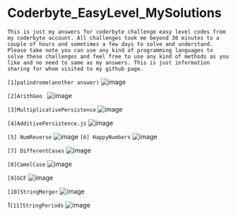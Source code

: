 # Coderbyte_EasyLevel_MySolutions

`This is just my answers for coderbyte challenge easy level codes from my coderbyte account. All challenges took me beyond 30 minutes to a couple of hours and sometimes a few days to solve and understand.  Please take note you can use any kind of programming languages to solve these challenges and feel free to use any kind of methods as you like and no need to same as my answers.
This is just information sharing for whom visited to my github page.
 `

`[1]palindrome(another answer)`
![image](https://github.com/Thein-Naing/Coderbyte_MyAnswers/assets/117463446/b4eabc35-bfa6-4d45-98d6-a7a80065b8b6)

`[2]ArithGeo `
![image](https://github.com/Thein-Naing/Coderbyte_EasyLevel_MySolutions/assets/117463446/446245cc-2f8f-48b2-aa15-14e3e108dda0)

`[3]MultiplicativePersistence`
![image](https://github.com/Thein-Naing/Coderbyte_EasyLevel_MySolutions/assets/117463446/6466714d-72b5-4dea-acd9-0acc60f6958f)

`[4]AdditivePersistence.js`
![image](https://github.com/Thein-Naing/Coderbyte_EasyLevel_MySolutions/assets/117463446/856c7d02-2689-4791-b1e3-24ade13240de)

`[5] NumReverse`
![image](https://github.com/Thein-Naing/Coderbyte_EasyLevel_MySolutions/assets/117463446/7f1b28da-e70a-4b4d-97a8-6bcab95855e7)
`[6] HappyNumbers`
![image](https://github.com/Thein-Naing/Coderbyte_EasyLevel_MySolutions/assets/117463446/678be6ec-651c-4aab-8e77-0929f8eae647)

`[7] DifferentCases`
![image](https://github.com/Thein-Naing/Coderbyte_EasyLevel_MySolutions/assets/117463446/63c8a561-695c-44e4-9b25-a3abcd21e9de)

`[8]CamelCase`
![image](https://github.com/Thein-Naing/Coderbyte_EasyLevel_MySolutions/assets/117463446/5f830d5e-a177-470d-9320-9da53ddb8b24)

`[9]GCF`
![image](https://github.com/Thein-Naing/Coderbyte_EasyLevel_MySolutions/assets/117463446/702526fe-efa5-4284-bec7-1d6d3d69386e)

`[10]StringMerger`
![image](https://github.com/Thein-Naing/Coderbyte_EasyLevel_MySolutions/assets/117463446/6f99145d-f273-4988-b0ae-9e8eb329dd2c)

1`[11]StringPeriods`
![image](https://github.com/Thein-Naing/Coderbyte_EasyLevel_MySolutions/assets/117463446/75a25695-1374-46d5-84b8-9a36bfaddec0)














